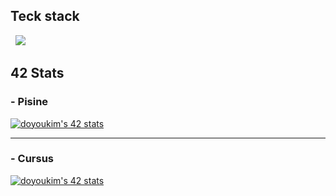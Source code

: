 ## Teck stack

<p>
  &nbsp  
  <img src="https://img.shields.io/badge/C-A8B9CC?style=flat-square&logo=C&logoColor=white"/></a>&nbsp 
</p>

## 42 Stats
### - Pisine
[![doyoukim's 42 stats](https://badge42.coday.fr/api/v2/clv9i8re31427201p46hymd8fu/stats?cursusId=9&coalitionId=piscine)](https://github.com/Coday-meric/badge42)

---
### - Cursus
[![doyoukim's 42 stats](https://badge42.coday.fr/api/v2/clv9i8re31427201p46hymd8fu/stats?cursusId=21&coalitionId=454)](https://github.com/Coday-meric/badge42)
